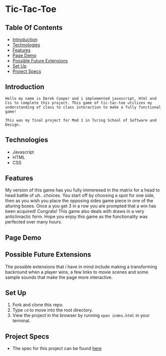 # Tic-Tac-Toe

## Table Of Contents
  - [Introduction](#introduction)
  - [Technologies](#technologies)
  - [Features](#features)
  - [Page Demo](#page-demo)
  - [Possible Future Extensions](#possible-future-extensions)
  - [Set Up](#set-up)
  - [Project Specs](#project-specs)


  ## Introduction
    Hello my name is Derek Cooper and i implemented javascript, Html and Css to complete this project. This game of tic-tac-toe utilizes my understanding of class to class interaction to make a fully functional game!

    This was my final project for Mod 1 in Turing School of Software and Design.

  ## Technologies

  - Javascript
  - HTML
  - CSS


  ## Features

  My version of this game has you fully immeresed in the matrix for a head to head battle of uh...choices.  You start off by choosing a spot for one side, then as you wish you place the opposing sides game piece in one of the alluring boxes.  Once a you get 3 in a row you are prompted that a win has been acquired!  Congrats!  This game also deals with draws in a very anticlimactic form.  Hope you enjoy this game as the functionality was perfected over many hours.

  ## Page Demo








  ## Possible Future Extensions

  The possible extensions that i have in mind include making a transforming backround when a player wins, a few links to movie scenes and some sample sounds that make the page more interactive.

  ## Set Up

1. Fork and clone this repo.
2. Type `cd` to move into the root directory.
3. View the project in the browser by running `open index.html` in your terminal.

## Project Specs

  - The spec for this project can be found [here](https://frontend.turing.edu/projects/module-1/tic-tac-toe-solo-v2.html)